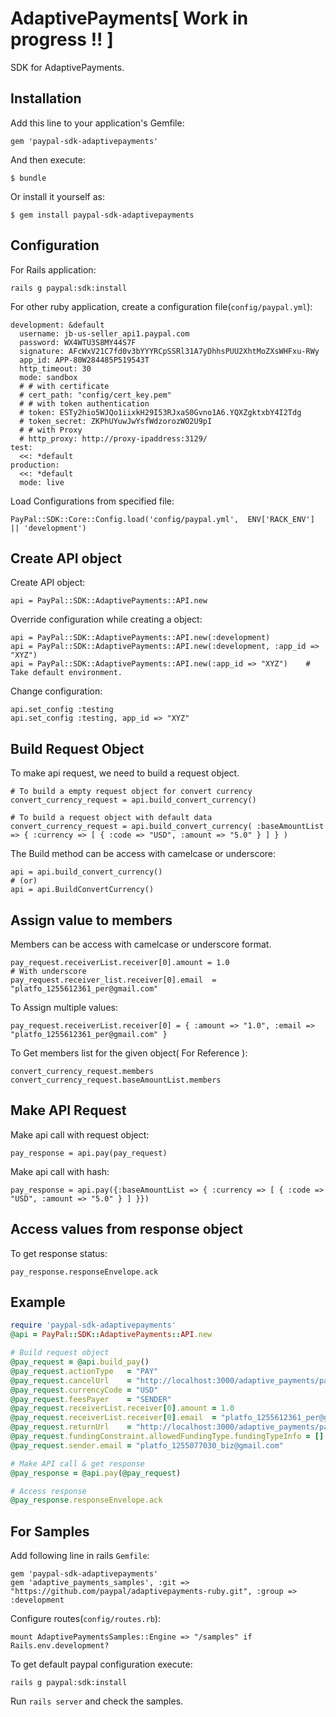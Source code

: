 # AdaptivePayments[ Work in progress !! ]

SDK for AdaptivePayments.

## Installation

Add this line to your application's Gemfile:

    gem 'paypal-sdk-adaptivepayments'

And then execute:

    $ bundle

Or install it yourself as:

    $ gem install paypal-sdk-adaptivepayments

## Configuration

For Rails application:

    rails g paypal:sdk:install

For other ruby application, create a configuration file(`config/paypal.yml`):

    development: &default
      username: jb-us-seller_api1.paypal.com
      password: WX4WTU3S8MY44S7F
      signature: AFcWxV21C7fd0v3bYYYRCpSSRl31A7yDhhsPUU2XhtMoZXsWHFxu-RWy
      app_id: APP-80W284485P519543T
      http_timeout: 30
      mode: sandbox
      # # with certificate
      # cert_path: "config/cert_key.pem"
      # # with token authentication
      # token: ESTy2hio5WJQo1iixkH29I53RJxaS0Gvno1A6.YQXZgktxbY4I2Tdg
      # token_secret: ZKPhUYuwJwYsfWdzorozWO2U9pI
      # # with Proxy
      # http_proxy: http://proxy-ipaddress:3129/
    test:
      <<: *default
    production:
      <<: *default
      mode: live

Load Configurations from specified file:

    PayPal::SDK::Core::Config.load('config/paypal.yml',  ENV['RACK_ENV'] || 'development')

## Create API object

Create API object:

    api = PayPal::SDK::AdaptivePayments::API.new

Override configuration while creating a object:

    api = PayPal::SDK::AdaptivePayments::API.new(:development)
    api = PayPal::SDK::AdaptivePayments::API.new(:development, :app_id => "XYZ")
    api = PayPal::SDK::AdaptivePayments::API.new(:app_id => "XYZ")    # Take default environment.

Change configuration:

    api.set_config :testing
    api.set_config :testing, app_id => "XYZ"


## Build Request Object

To make api request, we need to build a request object.

    # To build a empty request object for convert currency
    convert_currency_request = api.build_convert_currency()

    # To build a request object with default data
    convert_currency_request = api.build_convert_currency( :baseAmountList => { :currency => [ { :code => "USD", :amount => "5.0" } ] } )

The Build method can be access with camelcase or underscore:

    api = api.build_convert_currency()
    # (or)
    api = api.BuildConvertCurrency()

## Assign value to members

Members can be access with camelcase or underscore format.

    pay_request.receiverList.receiver[0].amount = 1.0
    # With underscore
    pay_request.receiver_list.receiver[0].email  = "platfo_1255612361_per@gmail.com"

To Assign multiple values:

    pay_request.receiverList.receiver[0] = { :amount => "1.0", :email => "platfo_1255612361_per@gmail.com" }

To Get members list for the given object( For Reference ):

    convert_currency_request.members
    convert_currency_request.baseAmountList.members

## Make API Request

Make api call with request object:

    pay_response = api.pay(pay_request)

Make api call with hash:

    pay_response = api.pay({:baseAmountList => { :currency => [ { :code => "USD", :amount => "5.0" } ] }})

## Access values from response object

To get response status:

    pay_response.responseEnvelope.ack


## Example

```ruby
require 'paypal-sdk-adaptivepayments'
@api = PayPal::SDK::AdaptivePayments::API.new

# Build request object
@pay_request = @api.build_pay()
@pay_request.actionType   = "PAY"
@pay_request.cancelUrl    = "http://localhost:3000/adaptive_payments/pay"
@pay_request.currencyCode = "USD"
@pay_request.feesPayer    = "SENDER"
@pay_request.receiverList.receiver[0].amount = 1.0
@pay_request.receiverList.receiver[0].email  = "platfo_1255612361_per@gmail.com"
@pay_request.returnUrl    = "http://localhost:3000/adaptive_payments/pay"
@pay_request.fundingConstraint.allowedFundingType.fundingTypeInfo = []
@pay_request.sender.email = "platfo_1255077030_biz@gmail.com"

# Make API call & get response
@pay_response = @api.pay(@pay_request)

# Access response
@pay_response.responseEnvelope.ack
```

## For Samples

Add following line in rails `Gemfile`:

    gem 'paypal-sdk-adaptivepayments'
    gem 'adaptive_payments_samples', :git => "https://github.com/paypal/adaptivepayments-ruby.git", :group => :development

Configure routes(`config/routes.rb`):

    mount AdaptivePaymentsSamples::Engine => "/samples" if Rails.env.development?

To get default paypal configuration execute:

    rails g paypal:sdk:install

Run `rails server` and check the samples.

